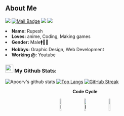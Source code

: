 ## About Me

[![](https://visitor-badge.laobi.icu/badge?page_id=rupesh9369.rupesh9369)](https://visitor-badge.laobi.icu/badge?page_id=rupesh9369.rupesh9369)
[![Mail Badge](https://img.shields.io/badge/-gmail-c14438?style=flat&logo=Gmail&logoColor=white&link=mailto:eryajf@163.com)](mailto:rupeshkumarsharma283@gmail.com)
[![](https://img.shields.io/github/stars/rupesh9369?color=fefb7b&logo=Undertale)](https://github-readme-stats.vercel.app/api?username=rupesh9369&hide_title=false&hide_border=true&show_icons=true&include_all_commits=true&line_height=20&bg_color=0,EC6C6C,FFD479,FFFC79,73FA79&theme=graywhite&locale=cn)
[![](https://img.shields.io/github/followers/rupesh9369?color=27da6b&logo=Handshake)](https://github.com/rupesh9369?tab=followers)

<li>
 <b>Name:</b> Rupesh</li>
<li>
<b>Loves:</b> anime, Coding, Making games
</li>
<li>
<b>Gender:</b> Male🚹👦🏻
</li>
<li>
<b>Hobbys:</b> Graphic Design, Web Development
</li>
<li>
<b>Working @:</b> Youtube
</li>


### <img src='https://media1.giphy.com/media/du3J3cXyzhj75IOgvA/giphy.gif?cid=ecf05e47x2g034i9pzwtzzsd3xgg2w9nr94t4tflbbgo3008&rid=giphy.gif' width='25' /> My Github Stats:
![Apoorv's github stats](https://github-readme-stats.vercel.app/api?username=rupesh9369&show_icons=true&title_color=ffc857&icon_color=8ac926&text_color=daf7dc&bg_color=151515&hide=issues&count_private=true&include_all_commits=true)
[![Top Langs](https://github-readme-stats.vercel.app/api/top-langs/?username=rupesh9369&layout=compact&text_color=daf7dc&bg_color=151515&hide=css,html,php)](https://github.com/rupesh9369/github-readme-stats)
[![GitHub Streak](https://github-readme-streak-stats.herokuapp.com/?user=rupesh9369&theme=dark)](https://git.io/streak-stats)


<div align="center" >

**Code Cycle**
<br>

<img src="https://raw.githubusercontent.com/Tarikul-Islam-Anik/Animated-Fluent-Emojis/master/Emojis/Smilies/Face%20with%20Spiral%20Eyes.png" width="10%" alt="Broken system!"/>
&nbsp;&nbsp;&nbsp;&nbsp;&nbsp;
<img src="https://raw.githubusercontent.com/Tarikul-Islam-Anik/Animated-Fluent-Emojis/master/Emojis/Smilies/Relieved%20Face.png" width="10%" alt="It's working!"/>
&nbsp;&nbsp;&nbsp;&nbsp;&nbsp;
<img src="https://raw.githubusercontent.com/Tarikul-Islam-Anik/Animated-Fluent-Emojis/master/Emojis/Smilies/Astonished%20Face.png" width="10%" alt="It's working but you don't know how!"/><br>


</div>
